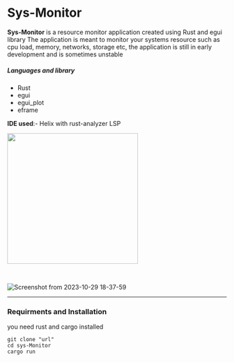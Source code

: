 # Sys-Monitor


**Sys-Monitor** is a resource monitor application created using Rust and egui library
The application is meant to monitor your systems resource such as cpu load, memory, networks, storage etc, the application is still in early development and is sometimes unstable
##### Languages and library
- Rust
- egui
- egui_plot
- eframe  

 **IDE used**:- Helix with rust-analyzer LSP 
 <br>
 
<img src="https://github.com/PrethamMuthappa/Sys-Monitor/assets/98420696/f7471f28-ebe1-4fa3-a322-d2d037ba5e0e" alt="" height="300px" width="300px">  <br>


<br>

![Screenshot from 2023-10-29 18-37-59](https://github.com/PrethamMuthappa/Sys-Monitor/assets/98420696/f38a6afe-02c5-4c0a-8b42-0b1956001430)

---
### Requirments and Installation 
you need rust and cargo installed  

`git clone "url" ` <br>
`cd sys-Monitor` <br>
`cargo run `
  

